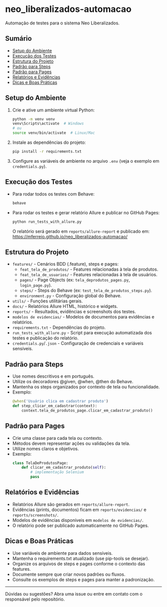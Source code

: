# neo_liberalizados-automacao

Automação de testes para o sistema Neo Liberalizados.

## Sumário
- [Setup do Ambiente](#setup-do-ambiente)
- [Execução dos Testes](#execução-dos-testes)
- [Estrutura do Projeto](#estrutura-do-projeto)
- [Padrão para Steps](#padrão-para-steps)
- [Padrão para Pages](#padrão-para-pages)
- [Relatórios e Evidências](#relatórios-e-evidências)
- [Dicas e Boas Práticas](#dicas-e-boas-práticas)

## Setup do Ambiente

1. Crie e ative um ambiente virtual Python:
   ```sh
   python -m venv venv
   venv\Scripts\activate  # Windows
   # ou
   source venv/bin/activate  # Linux/Mac
   ```
2. Instale as dependências do projeto:
   ```sh
   pip install -r requirements.txt
   ```
3. Configure as variáveis de ambiente no arquivo `.env` (veja o exemplo em `credentials.py`).

## Execução dos Testes

- Para rodar todos os testes com Behave:
  ```sh
  behave
  ```
- Para rodar os testes e gerar relatório Allure e publicar no GitHub Pages:
  ```sh
  python run_tests_with_allure.py
  ```
  O relatório será gerado em `reports/allure-report` e publicado em: https://mferreio.github.io/neo_liberalizados-automacao/

## Estrutura do Projeto

- `features/` - Cenários BDD (.feature), steps e pages:
  - `feat_tela_de_produtos/` - Features relacionadas à tela de produtos.
  - `feat_tela_de_usuarios/` - Features relacionadas à tela de usuários.
  - `pages/` - Page Objects (ex: `tela_deprodutos_pages.py`, `login_page.py`).
  - `steps/` - Steps do Behave (ex: `test_tela_de_produtos_steps.py`).
  - `environment.py` - Configuração global do Behave.
- `utils/` - Funções utilitárias gerais.
- `docs/` - Relatórios Allure HTML, histórico e widgets.
- `reports/` - Resultados, evidências e screenshots dos testes.
- `modelos de evidencias/` - Modelos de documentos para evidências e relatórios.
- `requirements.txt` - Dependências do projeto.
- `run_tests_with_allure.py` - Script para execução automatizada dos testes e publicação do relatório.
- `credentials.py`/`.json` - Configuração de credenciais e variáveis sensíveis.

## Padrão para Steps
- Use nomes descritivos e em português.
- Utilize os decoradores @given, @when, @then do Behave.
- Mantenha os steps organizados por contexto de tela ou funcionalidade.
- Exemplo:
  ```python
  @when('Usuário clica em cadastrar produto')
  def step_clicar_em_cadastrar(context):
      context.tela_de_produtos_page.clicar_em_cadastrar_produto()
  ```

## Padrão para Pages
- Crie uma classe para cada tela ou contexto.
- Métodos devem representar ações ou validações da tela.
- Utilize nomes claros e objetivos.
- Exemplo:
  ```python
  class TelaDeProdutosPage:
      def clicar_em_cadastrar_produto(self):
          # implementação Selenium
          pass
  ```

## Relatórios e Evidências
- Relatórios Allure são gerados em `reports/allure-report`.
- Evidências (prints, documentos) ficam em `reports/evidencias/` e `reports/screenshots/`.
- Modelos de evidências disponíveis em `modelos de evidencias/`.
- O relatório pode ser publicado automaticamente no GitHub Pages.

## Dicas e Boas Práticas
- Use variáveis de ambiente para dados sensíveis.
- Mantenha o requirements.txt atualizado (use pip-tools se desejar).
- Organize os arquivos de steps e pages conforme o contexto das features.
- Documente sempre que criar novos padrões ou fluxos.
- Consulte os exemplos de steps e pages para manter a padronização.

---

Dúvidas ou sugestões? Abra uma issue ou entre em contato com o responsável pelo repositório.